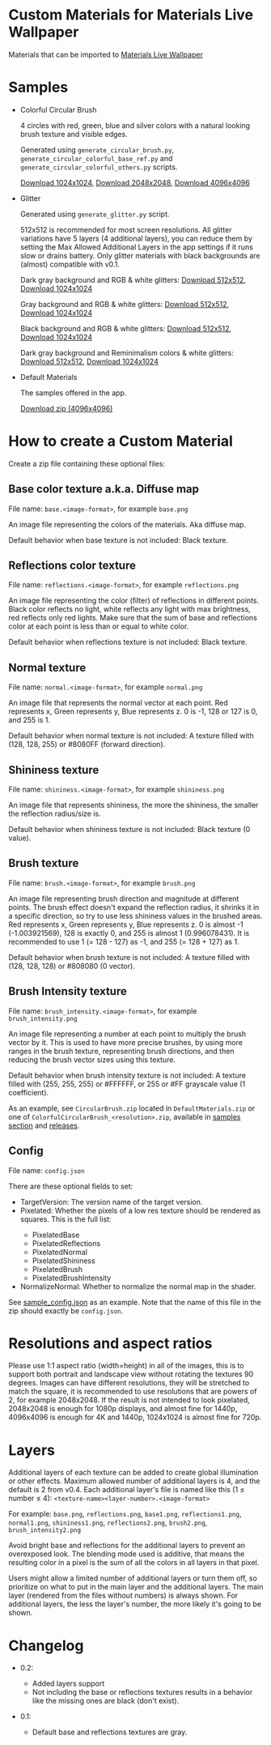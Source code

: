 # Custom Materials for Materials Live Wallpaper

Materials that can be imported to [Materials Live Wallpaper](https://github.com/Reminimalism/MaterialsLiveWallpaper)

# Samples

-  Colorful Circular Brush

    4 circles with red, green, blue and silver colors with a natural looking brush texture and visible edges.

    Generated using `generate_circular_brush.py`, `generate_circular_colorful_base_ref.py` and `generate_circular_colorful_others.py` scripts.

    [Download 1024x1024](https://github.com/Reminimalism/MaterialsLiveWallpaperCustomMaterials/releases/download/v2020.08.30/ColorfulCircularBrush_1024x1024.zip),
    [Download 2048x2048](https://github.com/Reminimalism/MaterialsLiveWallpaperCustomMaterials/releases/download/v2020.08.30/ColorfulCircularBrush_2048x2048.zip),
    [Download 4096x4096](https://github.com/Reminimalism/MaterialsLiveWallpaperCustomMaterials/releases/download/v2020.08.30/ColorfulCircularBrush_4096x4096.zip)

- Glitter

    Generated using `generate_glitter.py` script.

    512x512 is recommended for most screen resolutions.
    All glitter variations have 5 layers (4 additional layers),
    you can reduce them by setting the Max Allowed Additional Layers in the app settings if it runs slow or drains battery.
    Only glitter materials with black backgrounds are (almost) compatible with v0.1.

    Dark gray background and RGB & white glitters:
    [Download 512x512](https://github.com/Reminimalism/MaterialsLiveWallpaperCustomMaterials/releases/download/v2020.08.30/Glitter_512x512_DarkGray_RGB.zip),
    [Download 1024x1024](https://github.com/Reminimalism/MaterialsLiveWallpaperCustomMaterials/releases/download/v2020.08.30/Glitter_1024x1024_DarkGray_RGB.zip)

    Gray background and RGB & white glitters:
    [Download 512x512](https://github.com/Reminimalism/MaterialsLiveWallpaperCustomMaterials/releases/download/v2020.08.30/Glitter_512x512_Gray_RGB.zip),
    [Download 1024x1024](https://github.com/Reminimalism/MaterialsLiveWallpaperCustomMaterials/releases/download/v2020.08.30/Glitter_1024x1024_Gray_RGB.zip)

    Black background and RGB & white glitters:
    [Download 512x512](https://github.com/Reminimalism/MaterialsLiveWallpaperCustomMaterials/releases/download/v2020.08.30/Glitter_512x512_Black_RGB.zip),
    [Download 1024x1024](https://github.com/Reminimalism/MaterialsLiveWallpaperCustomMaterials/releases/download/v2020.08.30/Glitter_1024x1024_Black_RGB.zip)

    Dark gray background and Reminimalism colors & white glitters:
    [Download 512x512](https://github.com/Reminimalism/MaterialsLiveWallpaperCustomMaterials/releases/download/v2020.08.30/Glitter_512x512_DarkGray_ReminimalismColors.zip),
    [Download 1024x1024](https://github.com/Reminimalism/MaterialsLiveWallpaperCustomMaterials/releases/download/v2020.08.30/Glitter_1024x1024_DarkGray_ReminimalismColors.zip)

- Default Materials

    The samples offered in the app.

    [Download zip (4096x4096)](https://github.com/Reminimalism/MaterialsLiveWallpaperCustomMaterials/releases/download/v2020.08.30/DefaultMaterials.zip)

# How to create a Custom Material

Create a zip file containing these optional files:

## Base color texture a.k.a. Diffuse map
File name: `base.<image-format>`, for example `base.png`

An image file representing the colors of the materials. Aka diffuse map.

Default behavior when base texture is not included: Black texture.

## Reflections color texture
File name: `reflections.<image-format>`, for example `reflections.png`

An image file representing the color (filter) of reflections in different points.
Black color reflects no light, white reflects any light with max brightness, red reflects only red lights.
Make sure that the sum of base and reflections color at each point is less than or equal to white color.

Default behavior when reflections texture is not included: Black texture.

## Normal texture
File name: `normal.<image-format>`, for example `normal.png`

An image file that represents the normal vector at each point.
Red represents x, Green represents y, Blue represents z. 0 is -1, 128 or 127 is 0, and 255 is 1.

Default behavior when normal texture is not included: A texture filled with (128, 128, 255) or #8080FF (forward direction).

## Shininess texture
File name: `shininess.<image-format>`, for example `shininess.png`

An image file that represents shininess, the more the shininess, the smaller the reflection radius/size is.

Default behavior when shininess texture is not included: Black texture (0 value).

## Brush texture
File name: `brush.<image-format>`, for example `brush.png`

An image file representing brush direction and magnitude at different points.
The brush effect doesn't expand the reflection radius, it shrinks it in a specific direction, so try to use less shininess values in the brushed areas.
Red represents x, Green represents y, Blue represents z.
0 is almost -1 (-1.003921569), 128 is exactly 0, and 255 is almost 1 (0.996078431).
It is recommended to use 1 (= 128 - 127) as -1, and 255 (= 128 + 127) as 1.

Default behavior when brush texture is not included: A texture filled with (128, 128, 128) or #808080 (0 vector).

## Brush Intensity texture
File name: `brush_intensity.<image-format>`, for example `brush_intensity.png`

An image file representing a number at each point to multiply the brush vector by it.
This is used to have more precise brushes, by using more ranges in the brush texture, representing brush directions, and then reducing the brush vector sizes using this texture.

Default behavior when brush intensity texture is not included: A texture filled with (255, 255, 255) or #FFFFFF, or 255 or #FF grayscale value (1 coefficient).

As an example, see `CircularBrush.zip` located in `DefaultMaterials.zip` or one of `ColorfulCircularBrush_<resolution>.zip`,
available in [samples section](#samples) and [releases](https://github.com/Reminimalism/MaterialsLiveWallpaperCustomMaterials/releases/).

## Config
File name: `config.json`

There are these optional fields to set:

  - TargetVersion: The version name of the target version.
  - Pixelated<texture-name>: Whether the pixels of a low res texture should be rendered as squares. This is the full list:
    - PixelatedBase
    - PixelatedReflections
    - PixelatedNormal
    - PixelatedShininess
    - PixelatedBrush
    - PixelatedBrushIntensity
  - NormalizeNormal: Whether to normalize the normal map in the shader.

See [sample_config.json](https://github.com/Reminimalism/MaterialsLiveWallpaperCustomMaterials/blob/master/sample_config.json) as an example.
Note that the name of this file in the zip should exactly be `config.json`.

# Resolutions and aspect ratios

Please use 1:1 aspect ratio (width=height) in all of the images, this is to support both portrait and landscape view without rotating the textures 90 degrees.
Images can have different resolutions, they will be stretched to match the square, it is recommended to use resolutions that are powers of 2, for example 2048x2048.
If the result is not intended to look pixelated, 2048x2048 is enough for 1080p displays, and almost fine for 1440p, 4096x4096 is enough for 4K and 1440p, 1024x1024 is almost fine for 720p.

# Layers

Additional layers of each texture can be added to create global illumination or other effects.
Maximum allowed number of additional layers is 4, and the default is 2 from v0.4.
Each additional layer's file is named like this (1 ≤ number ≤ 4): `<texture-name><layer-number>.<image-format>`

For example: `base.png`, `reflections.png`, `base1.png`, `reflections1.png`, `normal1.png`, `shininess1.png`, `reflections2.png`, `brush2.png`, `brush_intensity2.png`

Avoid bright base and reflections for the additional layers to prevent an overexposed look.
The blending mode used is additive, that means the resulting color in a pixel is the sum of all the colors in all layers in that pixel.

Users might allow a limited number of additional layers or turn them off, so prioritize on what to put in the main layer and the additional layers.
The main layer (rendered from the files without numbers) is always shown.
For additional layers, the less the layer's number, the more likely it's going to be shown.

# Changelog

- 0.2:
  - Added layers support
  - Not including the base or reflections textures results in a behavior like the missing ones are black (don't exist).

- 0.1:
  - Default base and reflections textures are gray.
